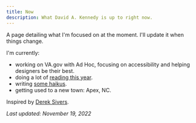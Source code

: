 ```yaml
---
title: Now
description: What David A. Kennedy is up to right now.
---
```


A page detailing what I'm focused on at the moment. I'll update it when things change.

I'm currently:

- working on VA.gov with Ad Hoc, focusing on accessibility and helping designers be their best.
- doing a lot of [reading this year](/reading/).
- writing [some haikus](/haikus/).
- getting used to a new town: Apex, NC.

Inspired by [Derek Sivers](https://sivers.org/nowff).

_Last updated: November 19, 2022_
